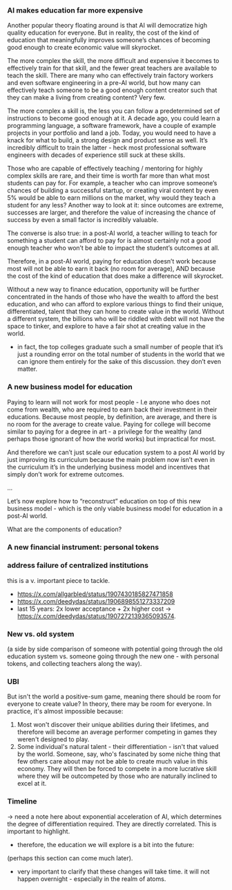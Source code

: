 ### AI makes education far more expensive

Another popular theory floating around is that AI will democratize high quality education for everyone. But in reality, the cost of the kind of education that meaningfully improves someone’s chances of becoming good enough to create economic value will skyrocket.

The more complex the skill, the more difficult and expensive it becomes to effectively train for that skill, and the fewer great teachers are available to teach the skill. There are many who can effectively train factory workers and even software engineering in a pre-AI world, but how many can effectively teach someone to be a good enough content creator such that they can make a living from creating content? Very few.

The more complex a skill is, the less you can follow a predetermined set of instructions to become good enough at it. A decade ago, you could learn a programming language, a software framework, have a couple of example projects in your portfolio and land a job. Today, you would need to have a knack for what to build, a strong design and product sense as well. It’s incredibly difficult to train the latter - heck most professional software engineers with decades of experience still suck at these skills.

Those who are capable of effectively teaching / mentoring for highly complex skills are rare, and their time is worth far more than what most students can pay for. For example, a teacher who can improve someone’s chances of building a successful startup, or creating viral content by even 5% would be able to earn millions on the market, why would they teach a student for any less? Another way to look at it: since outcomes are extreme, successes are larger, and therefore the value of increasing the chance of success by even a small factor is incredibly valuable.

The converse is also true: in a post-AI world, a teacher willing to teach for something a student can afford to pay for is almost certainly not a good enough teacher who won’t be able to impact the student’s outcomes at all.

Therefore, in a post-AI world, paying for education doesn’t work because most will not be able to earn it back (no room for average), AND because the cost of the kind of education that does make a difference will skyrocket.

Without a new way to finance education, opportunity will be further concentrated in the hands of those who have the wealth to afford the best education, and who can afford to explore various things to find their unique, differentiated, talent that they can hone to create value in the world. Without a different system, the billions who will be riddled with debt will not have the space to tinker, and explore to have a fair shot at creating value in the world.

- in fact, the top colleges graduate such a small number of people that it’s just a rounding error on the total number of students in the world that we can ignore them entirely for the sake of this discussion. they don’t even matter.
    

### A new business model for education

Paying to learn will not work for most people - I.e anyone who does not come from wealth, who are required to earn back their investment in their educations. Because most people, by definition, are average, and there is no room for the average to create value. Paying for college will become similar to paying for a degree in art - a privilege for the wealthy (and perhaps those ignorant of how the world works) but impractical for most.

And therefore we can’t just scale our education system to a post AI world by just improving its curriculum because the main problem now isn’t even in the curriculum it’s in the underlying business model and incentives that simply don’t work for extreme outcomes.

…

Let’s now explore how to “reconstruct” education on top of this new business model - which is the only viable business model for education in a post-AI world.

What are the components of education?

### A new financial instrument: personal tokens

  
### address failure of centralized institutions

this is a v. important piece to tackle.

- https://x.com/allgarbled/status/1907430185827471858
- https://x.com/deedydas/status/1906898551273337209
- last 15 years: 2x lower acceptance + 2x higher cost -> https://x.com/deedydas/status/1907272139365093574.

### New vs. old system

(a side by side comparison of someone with potential going through the old education system vs. someone going through the new one - with personal tokens, and collecting teachers along the way).

### UBI

But isn't the world a positive-sum game, meaning there should be room for everyone to create value? In theory, there may be room for everyone. In practice, it's almost impossible because:
1. Most won't discover their unique abilities during their lifetimes, and therefore will become an average performer competing in games they weren't designed to play.
2. Some individual's natural talent - their differentiation - isn't that valued by the world. Someone, say, who's fascinated by some niche thing that few others care about may not be able to create much value in this economy. They will then be forced to compete in a more lucrative skill where they will be outcompeted by those who are naturally inclined to excel at it.

### Timeline

-> need a note here about exponential acceleration of AI, which determines the degree of differentiation required. They are directly correlated. This is important to highlight.

- therefore, the education we will explore is a bit into the future: 

(perhaps this section can come much later).

- very important to clarify that these changes will take time. it will not happen overnight - especially in the realm of atoms. 